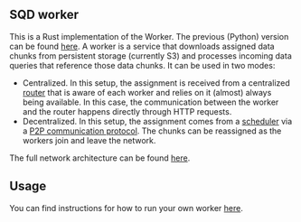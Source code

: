 ## SQD worker

This is a Rust implementation of the Worker. The previous (Python) version can be found [here](https://github.com/subsquid/archive.py/tree/master).
A worker is a service that downloads assigned data chunks from persistent storage (currently S3) and processes incoming data queries that reference those data chunks. It can be used in two modes:
- Centralized. In this setup, the assignment is received from a centralized [router](https://github.com/subsquid/archive-router/tree/main/crates/router) that is aware of each worker and relies on it (almost) always being available. In this case, the communication between the worker and the router happens directly through HTTP requests.
- Decentralized. In this setup, the assignment comes from a [scheduler](https://github.com/subsquid/archive-router/tree/b01d86aaf9fb5e14b16c3d24eb7419d413ce8b46/crates/network-scheduler) via a [P2P communication protocol](https://github.com/subsquid/subsquid-network/tree/main/transport). The chunks can be reassigned as the workers join and leave the network.

The full network architecture can be found [here](https://github.com/subsquid/subsquid-network-contracts/wiki/Network-architecture#panthalassa-testnet).

## Usage

You can find instructions for how to run your own worker [here](https://docs.subsquid.io/subsquid-network/participate/worker/).